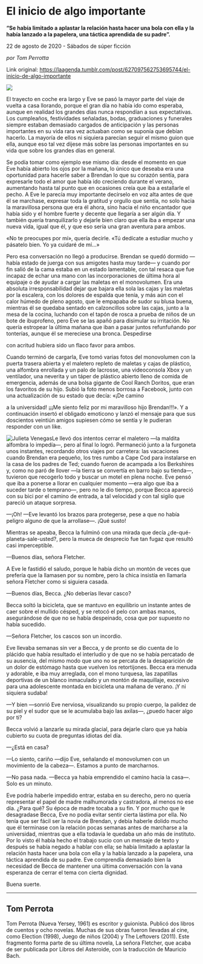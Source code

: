 # El inicio de algo importante

**“Se había limitado a aplastar la relación hasta hacer una bola con ella y la había lanzado a la papelera, una táctica aprendida de su padre”.**

22 de agosto de 2020 - Sábados de súper ficción

_por Tom Perrotta_

Link original: https://laagenda.tumblr.com/post/627097562753695744/el-inicio-de-algo-importante

![](https://64.media.tumblr.com/ef05bb6a3cbe423d686305b66f90562d/3b1b08083b858294-cd/s500x750/f2faaca9a209aef09a141f1c9dfb345480709d82.jpg)

El trayecto en coche era largo y Eve se pasó la mayor parte del viaje de vuelta a casa llorando, porque el gran día no había ido como esperaba, aunque en realidad los grandes días nunca respondían a sus expectativas. Los cumpleaños, festividades señaladas, bodas, graduaciones y funerales siempre estaban demasiado cargados de anticipación y las personas importantes en su vida rara vez actuaban como se suponía que debían hacerlo. La mayoría de ellos ni siquiera parecían seguir el mismo guion que ella, aunque eso tal vez dijese más sobre las personas importantes en su vida que sobre los grandes días en general. 

Se podía tomar como ejemplo ese mismo día: desde el momento en que Eve había abierto los ojos por la mañana, lo único que deseaba era una oportunidad para hacerle saber a Brendan lo que su corazón sentía, para expresarle todo el amor que había ido creciendo durante el verano, aumentando hasta tal punto que en ocasiones creía que iba a estallarle el pecho. A Eve le parecía muy importante decírselo en voz alta antes de que él se marchase, expresar toda la gratitud y orgullo que sentía, no solo hacia la maravillosa persona que era él ahora, sino hacia el niño encantador que había sido y el hombre fuerte y decente que llegaría a ser algún día. Y también quería tranquilizarlo y dejarle bien claro que ella iba a empezar una nueva vida, igual que él, y que eso sería una gran aventura para ambos.

«No te preocupes por mí», quería decirle. «Tú dedícate a estudiar mucho y pásatelo bien. Yo ya cuidaré de mí…»

Pero esa conversación no llegó a producirse. Brendan se quedó dormido —había estado de juerga con sus amigotes hasta muy tarde— y cuando por fin salió de la cama estaba en un estado lamentable, con tal resaca que fue incapaz de echar una mano con las incorporaciones de última hora al equipaje o de ayudar a cargar las maletas en el monovolumen. Era una absoluta irresponsabilidad dejar que bajara ella sola las cajas y las maletas por la escalera, con los dolores de espalda que tenía, y más aún con el calor húmedo de pleno agosto, que le empapaba de sudor su blusa buena, mientras él se quedaba sentado en calzoncillos sobre las cajas, junto a la mesa de la cocina, luchando con el tapón de rosca a prueba de niños de un bote de ibuprofeno, pero Eve se las apañó para disimular su irritación. No quería estropear la última mañana que iban a pasar juntos refunfuñando por tonterías, aunque él se mereciese una bronca. Despedirse

con acritud hubiera sido un flaco favor para ambos.

Cuando terminó de cargarla, Eve tomó varias fotos del monovolumen con la puerta trasera abierta y el maletero repleto de maletas y cajas de plástico, una alfombra enrollada y un palo de lacrosse, una videoconsola Xbox y un ventilador, una neverita y un táper de plástico abierto lleno de comida de emergencia, además de una bolsa gigante de Cool Ranch Doritos, que eran los favoritos de su hijo. Subió la foto menos borrosa a Facebook, junto con una actualización de su estado que decía: «¡De camino

a la universidad! ¡¡¡Me siento feliz por mi maravilloso hijo Brendan!!!». Y a continuación insertó el obligado emoticono y lanzó el mensaje para que sus doscientos veintiún amigos supiesen cómo se sentía y le pudieran responder con un like.

![Julieta Venegas](https://64.media.tumblr.com/6224820786ae7d8a455437cc0dbf7d3a/3b1b08083b858294-09/s250x400/c6b8259b0fa1542c1a8c81e418d40fb933dd4793.jpg)Le llevó dos intentos cerrar el maletero —la maldita alfombra lo impedía—, pero al final lo logró. Permaneció junto a la furgoneta unos instantes, recordando otros viajes por carretera: las vacaciones cuando Brendan era pequeño, los tres rumbo a Cape Cod para instalarse en la casa de los padres de Ted; cuando fueron de acampada a los Berkshires y, como no paró de llover —la tierra se convertía en barro bajo su tienda—, tuvieron que recogerlo todo y buscar un motel en plena noche. Eve pensó que iba a ponerse a llorar en cualquier momento —era algo que iba a suceder tarde o temprano—, pero no le dio tiempo, porque Becca apareció con su bici por el camino de entrada, a tal velocidad y con tal sigilo que pareció un ataque sorpresa.

 —¡Oh! —Eve levantó los brazos para protegerse, pese a que no había peligro alguno de que la arrollase—. ¡Qué susto!

Mientras se apeaba, Becca la fulminó con una mirada que decía ¿de-qué-planeta-sale-usted?, pero la mueca de desprecio fue tan fugaz que resultó casi imperceptible.

—Buenos días, señora Fletcher.

A Eve le fastidió el saludo, porque le había dicho un montón de veces que prefería que la llamasen por su nombre, pero la chica insistía en llamarla señora Fletcher como si siguiera casada.

—Buenos días, Becca. ¿No deberías llevar casco?

Becca soltó la bicicleta, que se mantuvo en equilibrio un instante antes de caer sobre el mullido césped, y se retocó el pelo con ambas manos, asegurándose de que no se había despeinado, cosa que por supuesto no había sucedido.

—Señora Fletcher, los cascos son un incordio.

Eve llevaba semanas sin ver a Becca, y de pronto se dio cuenta de lo plácido que había resultado el interludio y de que no se había percatado de su ausencia, del mismo modo que uno no se percata de la desaparición de un dolor de estómago hasta que vuelven los retortijones. Becca era menuda y adorable, e iba muy arreglada, con el mono turquesa, las zapatillas deportivas de un blanco inmaculado y un montón de maquillaje, excesivo para una adolescente montada en bicicleta una mañana de verano. ¡Y ni siquiera sudaba!

—Y bien —sonrió Eve nerviosa, visualizando su propio cuerpo, la palidez de su piel y el sudor que se le acumulaba bajo las axilas—, ¿puedo hacer algo por ti? 

Becca volvió a lanzarle su mirada glacial, para dejarle claro que ya había cubierto su cuota de preguntas idiotas del día. 

—¿Está en casa? 

—Lo siento, cariño —dijo Eve, señalando el monovolumen con un movimiento de la cabeza—. Estamos a punto de marcharnos. 

—No pasa nada. —Becca ya había emprendido el camino hacia la casa—. Solo es un minuto. 

Eve podría haberle impedido entrar, estaba en su derecho, pero no quería representar el papel de madre malhumorada y castradora, al menos no ese día. ¿Para qué? Su época de madre tocaba a su fin. Y por mucho que le desagradase Becca, Eve no podía evitar sentir cierta lástima por ella. No tenía que ser fácil ser la novia de Brendan, y debía haberle dolido mucho que él terminase con la relación pocas semanas antes de marcharse a la universidad, mientras que a ella todavía le quedaba un año más de instituto. Por lo visto él había hecho el trabajo sucio con un mensaje de texto y después se había negado a hablar con ella; se había limitado a aplastar la relación hasta hacer una bola con ella y la había lanzado a la papelera, una táctica aprendida de su padre. Eve comprendía demasiado bien la necesidad de Becca de mantener una última conversación con la vana esperanza de cerrar el tema con cierta dignidad. 

Buena suerte.



---

 Tom Perrota
------------

 Tom Perrota (Nueva Yersey, 1961) es escritor y guionista. Publicó dos libros de cuentos y ocho novelas. Muchas de sus obras fueron llevadas al cine, como Election (1998), Juego de niños (2004) y The Leftovers (2011). Este fragmento forma parte de su última novela, La señora Fletcher, que acaba de ser publicada por Libros del Asteroide, con la traducción de Mauricio Bach.

